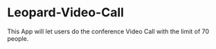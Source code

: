 # Leopard-Video-Call
This App will let users do the conference Video Call with the limit of 70 people.
